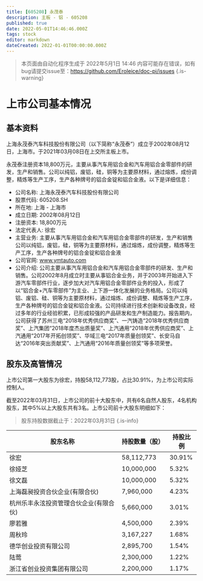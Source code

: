 ```yaml
---
title: [605208] 永茂泰
description: 主板 - 铝 - 605208
published: true
date: 2022-05-01T14:46:46.000Z
tags: stock
editor: markdown
dateCreated: 2022-01-01T00:00:00.000Z
---
```


> 本页面由自动化程序生成于 2022年5月1日 14:46
> 内容可能存在错误，如有bug请提交issue至：https://github.com/Eroleice/doc-pi/issues
{.is-warning}

# 上市公司基本情况

## 基本资料

上海永茂泰汽车科技股份有限公司（以下简称“永茂泰”）成立于2002年08月12日，上海市。于2021年03月08日在上交所主板上市。

永茂泰注册资本18,800万元，主要从事汽车用铝合金和汽车用铝合金零部件的研发，生产和销售。公司以纯铝，废铝，硅，铜等为主要原材料，通过熔炼，成份调整，精炼等生产工序，生产各种牌号的铝合金锭和铝合金液。以下是详细信息：

- 公司名称: 上海永茂泰汽车科技股份有限公司
- 股票代码: 605208.SH
- 所在地: 上海 - 上海市
- 成立日期: 2002年08月12日
- 注册资本: 18,800万元
- 法定代表人: 徐宏
- 主营业务: 主要从事汽车用铝合金和汽车用铝合金零部件的研发，生产和销售公司以纯铝，废铝，硅，铜等为主要原材料，通过熔炼，成份调整，精炼等生产工序，生产各种牌号的铝合金锭和铝合金液
- 公司官网: www.ymtauto.com
- 公司介绍: 公司主要从事汽车用铝合金和汽车用铝合金零部件的研发、生产和销售。公司2002年8月成立时主要从事铝合金业务，并于2003年开始进入下游汽车零部件行业，逐步加大对汽车用铝合金零部件业务的投入，形成了以“铝合金+汽车零部件”为主业、上下游一体化发展的业务格局。公司以纯铝、废铝、硅、铜等为主要原材料，通过熔炼、成份调整、精炼等生产工序，生产各种牌号的铝合金锭和铝合金液。公司持续进行技术创新和设备改良，经过多年的行业经验积累，已形成较强的产品研发和生产制造能力。报告期内，公司获得了苏州三电“2018年优秀供应商奖”、一汽铸造“2018年优秀供应商奖”、上汽集团“2018年度杰出质量奖”、上汽通用“2018年优秀供应商奖”、上汽通用“2017年开拓创领奖”、华域三电“2017年质量创领奖”、长安马自达“2016年突出贡献奖”、上汽通用“2016年质量创领奖”等多项荣誉。


## 股东及高管情况

上市公司第一大股东为徐宏，持股58,112,773股，占比30.91%，为上市公司实际控制人。

截至2022年03月31日，上市公司的前十大股东中，共有6名自然人股东，4名机构股东，其中5%以上大股东共有3名。上市公司前十大股东明细如下：

> 股东持股数据截止于：2022年03月31日
{.is-info}

| 股东名称 | 持股数量（股） | 持股比例 |
| --- | --- | --- |
| 徐宏 | 58,112,773 | 30.91% |
| 徐娅芝 | 10,000,000 | 5.32% |
| 徐文磊 | 10,000,000 | 5.32% |
| 上海磊昶投资合伙企业(有限合伙) | 7,960,000 | 4.23% |
| 杭州乐丰永泫投资管理合伙企业(有限合伙) | 5,660,000 | 3.01% |
| 廖若雅 | 4,500,000 | 2.39% |
| 周秋玲 | 3,167,227 | 1.68% |
| 德华创业投资有限公司 | 2,895,700 | 1.54% |
| 陆莺 | 2,300,000 | 1.22% |
| 浙江省创业投资集团有限公司 | 2,200,000 | 1.17% |




